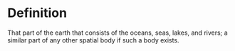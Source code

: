 # Definition

That part of the earth that consists of the oceans, seas, lakes, and
rivers; a similar part of any other spatial body if such a body exists.
